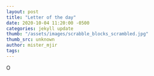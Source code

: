 ```yaml
---
layout: post
title: "Letter of the day"
date: 2020-10-04 11:20:00 -0500
categories: jekyll update
thumb: "/assets/images/scrabble_blocks_scrambled.jpg"
thumb_src: unknown
author: mister_mjir
tags:
---
```

O
